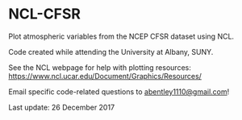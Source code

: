 # NCL-CFSR
Plot atmospheric variables from the NCEP CFSR dataset using NCL.

Code created while attending the University at Albany, SUNY. 

See the NCL webpage for help with plotting resources: https://www.ncl.ucar.edu/Document/Graphics/Resources/ 

Email specific code-related questions to abentley1110@gmail.com!

Last update: 26 December 2017

